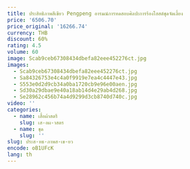 ```yaml
---
title: ประสิทธิภาพสีเขียว Pengpeng อารมณ์การทดสอบศิลปะการร้องโฮสต์ชุดจัดเลี้ยง
price: '6506.70'
price_original: '16266.74'
currency: THB
discount: 60%
rating: 4.5
volume: 60
image: Scab9ceb67308434dbefa82eee452276ct.jpg
images:
  - Scab9ceb67308434dbefa82eee452276ct.jpg
  - Sa84326753e4c4a0f9919e7ea4c4447e43.jpg
  - S553e0d2d9cb34a0ba1720cb9e96e00aen.jpg
  - Sd30a29dbae9e40a18ab14d4e29ab4d268.jpg
  - Se28962c456b74a4d9299d3cb8740d740c.jpg
video: ''
categories:
  - name: เสื้อผ้าสตรี
    slug: เส-อผ-าสตร
  - name: ชุด
    slug: ''
slug: ประส-ทธ-ภาพส-เข-ยว
encode: oB1UFcK
lang: th
---
```

  